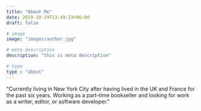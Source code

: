 ```yaml
---
title: "About Me"
date: 2019-10-29T13:49:23+06:00
draft: false

# image
image: "images/author.jpg"

# meta description
description: "this is meta description"

# type
type : "about"
---
```


"Currently living in New York City after having lived in the UK and France for the past six years. Working as a part-time bookseller and looking for work as a writer, editor, or software developer."